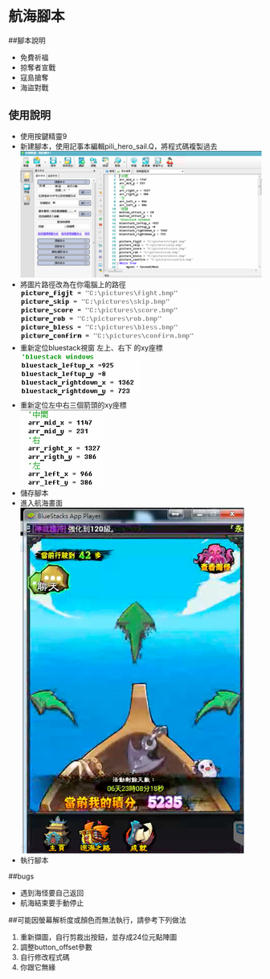 # 航海腳本

##腳本說明
- 免費祈福
- 掠奪者宣戰
- 寇島搶奪
- 海盜對戰

## 使用說明
- 使用按鍵精靈9
- 新建腳本，使用記事本編輯pili_hero_sail.Q，將程式碼複製過去  
![ready to go](copy.png)
- 將圖片路徑改為在你電腦上的路徑  
![ready to go](pic.png)
- 重新定位bluestack視窗 左上、右下 的xy座標  
![ready to go](bluestack.png)
- 重新定位左中右三個箭頭的xy座標  
![ready to go](arrow.png)
- 儲存腳本
- 進入航海畫面  
![ready to go](ready.png)
- 執行腳本

##bugs
- 遇到海怪要自己返回
- 航海結束要手動停止

##可能因螢幕解析度或顏色而無法執行，請參考下列做法
1. 重新擷圖，自行剪裁出按鈕，並存成24位元點陣圖
2. 調整button_offset參數
3. 自行修改程式碼
4. 你跟它無緣